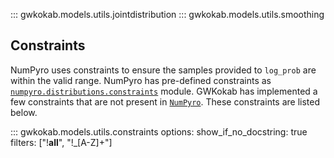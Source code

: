 ::: gwkokab.models.utils.jointdistribution
::: gwkokab.models.utils.smoothing

## Constraints

NumPyro uses constraints to ensure the samples provided to `log_prob` are within the valid range. NumPyro has pre-defined constraints as [`numpyro.distributions.constraints`](https://num.pyro.ai/en/stable/distributions.html#constraints) module. GWKokab has implemented a few constraints that are not present in [`NumPyro`](https://num.pyro.ai/en/stable/index.html). These constraints are listed below.

::: gwkokab.models.utils.constraints
    options:
        show_if_no_docstring: true
        filters: ["!__all__", "!_[A-Z]+"]
